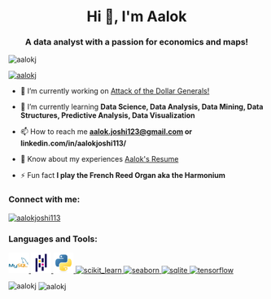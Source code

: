 <h1 align="center">Hi 👋, I'm Aalok</h1>
<h3 align="center">A data analyst with a passion for economics and maps!</h3>

<p align="left"> <img src="https://komarev.com/ghpvc/?username=aalokj&label=Profile%20views&color=0e75b6&style=flat" alt="aalokj" /> </p>

<p align="left"> <a href="https://github.com/ryo-ma/github-profile-trophy"><img src="https://github-profile-trophy.vercel.app/?username=aalokj" alt="aalokj" /></a> </p>

- 🔭 I’m currently working on [Attack of the Dollar Generals!](https://github.com/AalokJ/DollarGeneralProject)

- 🌱 I’m currently learning **Data Science, Data Analysis, Data Mining, Data Structures, Predictive Analysis, Data Visualization**

- 📫 How to reach me **aalok.joshi123@gmail.com or linkedin.com/in/aalokjoshi113/**

- 📄 Know about my experiences [Aalok's Resume](https://docs.google.com/document/d/1La_DERcUOBHKd6lhvMg3q1l4eZssPEtU6lWtsAf51rQ/edit?usp=sharing)

- ⚡ Fun fact **I play the French Reed Organ aka the Harmonium**

<h3 align="left">Connect with me:</h3>
<p align="left">
<a href="https://linkedin.com/in/aalokjoshi113" target="blank"><img align="center" src="https://raw.githubusercontent.com/rahuldkjain/github-profile-readme-generator/master/src/images/icons/Social/linked-in-alt.svg" alt="aalokjoshi113" height="30" width="40" /></a>
</p>

<h3 align="left">Languages and Tools:</h3>
<p align="left"> <a href="https://www.mysql.com/" target="_blank" rel="noreferrer"> <img src="https://raw.githubusercontent.com/devicons/devicon/master/icons/mysql/mysql-original-wordmark.svg" alt="mysql" width="40" height="40"/> </a> <a href="https://pandas.pydata.org/" target="_blank" rel="noreferrer"> <img src="https://raw.githubusercontent.com/devicons/devicon/2ae2a900d2f041da66e950e4d48052658d850630/icons/pandas/pandas-original.svg" alt="pandas" width="40" height="40"/> </a> <a href="https://www.python.org" target="_blank" rel="noreferrer"> <img src="https://raw.githubusercontent.com/devicons/devicon/master/icons/python/python-original.svg" alt="python" width="40" height="40"/> </a> <a href="https://scikit-learn.org/" target="_blank" rel="noreferrer"> <img src="https://upload.wikimedia.org/wikipedia/commons/0/05/Scikit_learn_logo_small.svg" alt="scikit_learn" width="40" height="40"/> </a> <a href="https://seaborn.pydata.org/" target="_blank" rel="noreferrer"> <img src="https://seaborn.pydata.org/_images/logo-mark-lightbg.svg" alt="seaborn" width="40" height="40"/> </a> <a href="https://www.sqlite.org/" target="_blank" rel="noreferrer"> <img src="https://www.vectorlogo.zone/logos/sqlite/sqlite-icon.svg" alt="sqlite" width="40" height="40"/> </a> <a href="https://www.tensorflow.org" target="_blank" rel="noreferrer"> <img src="https://www.vectorlogo.zone/logos/tensorflow/tensorflow-icon.svg" alt="tensorflow" width="40" height="40"/> </a> </p>

<p><img align="left" src="https://github-readme-stats.vercel.app/api/top-langs?username=aalokj&show_icons=true&locale=en&layout=compact" alt="aalokj" /></p>

<p>&nbsp;<img align="center" src="https://github-readme-stats.vercel.app/api?username=aalokj&show_icons=true&locale=en" alt="aalokj" /></p>
